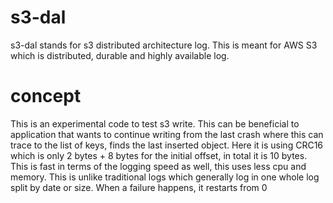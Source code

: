 # s3-dal
s3-dal stands for s3 distributed architecture log. This is meant for AWS S3 which is distributed, durable and highly available log. 

# concept
This is an experimental code to test s3 write. This can be beneficial to application that wants to continue writing from the last crash where this can trace to the list of keys, finds the last inserted object. Here it is using CRC16 which is only 2 bytes + 8 bytes for the initial offset, in total it is 10 bytes. This is fast in terms of the logging speed as well, this uses less cpu and memory. This is unlike traditional logs which generally log in one whole log split by date or size. When a failure happens, it restarts from 0

